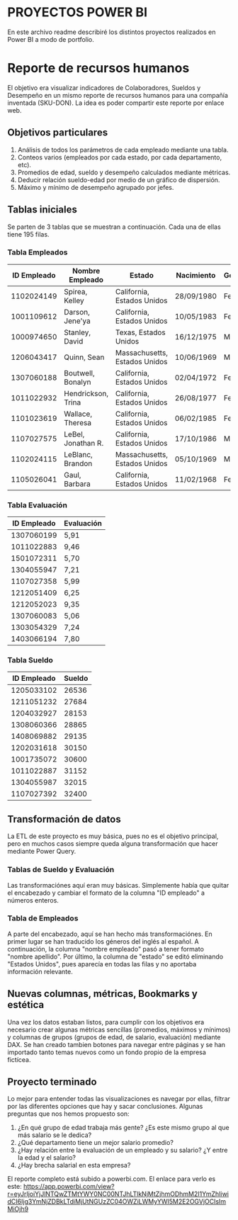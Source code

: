 # PROYECTOS POWER BI
En este archivo readme describiré los distintos proyectos realizados en Power BI a modo de portfolio.
# Reporte de recursos humanos
El objetivo era visualizar indicadores de Colaboradores, Sueldos y Desempeño en un mismo reporte de recursos humanos para una compañía inventada (SKU-DON). La idea es poder compartir este reporte por enlace web.

## Objetivos particulares
1. Análisis de todos los parámetros de cada empleado mediante una tabla.
2. Conteos varios (empleados por cada estado, por cada departamento, etc).
3. Promedios de edad, sueldo y desempeño calculados mediante métricas.
4. Deducir relación sueldo-edad por medio de un gráfico de dispersión.
5. Máximo y mínimo de desempeño agrupado por jefes.

## Tablas iniciales
Se parten de 3 tablas que se muestran a continuación. Cada una de ellas tiene 195 filas.

### Tabla Empleados
| ID Empleado   | Nombre Empleado      | Estado                          | Nacimiento   | Género  | Departamento  | Posición         | Nombre Jefe  |
| ------------- | -------------------- | -------------------------------- | ------------ | ------- | ------------- | ---------------- | ------------ |
| 1102024149    | Spirea, Kelley        | California, Estados Unidos       | 28/09/1980   | Female  | Admin Offices | Administrative II| Elijah Gray  |
| 1001109612    | Darson, Jene'ya       | California, Estados Unidos       | 10/05/1983   | Female  | Admin Offices | Administrative II| Elijah Gray  |
| 1000974650    | Stanley, David        | Texas, Estados Unidos            | 16/12/1975   | Male    | Admin Offices | Manager          | Debra Houlihan|
| 1206043417    | Quinn, Sean           | Massachusetts, Estados Unidos    | 10/06/1969   | Male    | Admin Offices | Manager          | Janet King   |
| 1307060188    | Boutwell, Bonalyn     | California, Estados Unidos       | 02/04/1972   | Female  | Admin Offices | Manager          | Elijah Gray  |
| 1011022932    | Hendrickson, Trina    | California, Estados Unidos       | 26/08/1977   | Female  | Admin Offices | Administrative II| Elijah Gray  |
| 1101023619    | Wallace, Theresa      | California, Estados Unidos       | 06/02/1985   | Female  | Admin Offices | Administrative II| Elijah Gray  |
| 1107027575    | LeBel, Jonathan R.    | California, Estados Unidos       | 17/10/1986   | Male    | Admin Offices | Administrative II| Elijah Gray  |
| 1102024115    | LeBlanc, Brandon      | Massachusetts, Estados Unidos    | 05/10/1969   | Male    | Admin Offices | Manager          | Janet King   |
| 1105026041    | Gaul, Barbara         | California, Estados Unidos       | 11/02/1968   | Female  | Admin Offices | Administrative II| Elijah Gray  |

### Tabla Evaluación
| ID Empleado   | Evaluación |
| ------------- | -----------|
| 1307060199    | 5,91       |
| 1011022883    | 9,46       |
| 1501072311    | 5,70       |
| 1304055947    | 7,21       |
| 1107027358    | 5,99       |
| 1212051409    | 6,25       |
| 1212052023    | 9,35       |
| 1307060083    | 5,06       |
| 1303054329    | 7,24       |
| 1403066194    | 7,80       |

### Tabla Sueldo
| ID Empleado   | Sueldo |
| ------------- | ------ |
| 1205033102    | 26536  |
| 1211051232    | 27684  |
| 1204032927    | 28153  |
| 1308060366    | 28865  |
| 1408069882    | 29135  |
| 1202031618    | 30150  |
| 1001735072    | 30600  |
| 1011022887    | 31152  |
| 1304055987    | 32015  |
| 1107027392    | 32400  |

## Transformación de datos
La ETL de este proyecto es muy básica, pues no es el objetivo principal, pero en muchos casos siempre queda alguna transformación que hacer mediante Power Query.

### Tablas de Sueldo y Evaluación
Las transformaciónes aquí eran muy básicas. Simplemente había que quitar el encabezado y cambiar el formato de la columna "ID empleado" a números enteros.

### Tabla de Empleados
A parte del encabezado, aquí se han hecho más transformaciónes. En primer lugar se han traducido los géneros del inglés al español. A continuación, la columna "nombre empleado" pasó a tener formato "nombre apellido". Por último, la columna de "estado" se editó eliminando "Estados Unidos", pues aparecía en todas las filas y no aportaba información relevante.

## Nuevas columnas, métricas, Bookmarks y estética
Una vez los datos estaban listos, para cumplir con los objetivos era necesario crear algunas métricas sencillas (promedios, máximos y mínimos) y columnas de grupos (grupos de edad, de salario, evaluación) mediante DAX. Se han creado tambien botones para navegar entre páginas y se han importado tanto temas nuevos como un fondo propio de la empresa fictícea.

## Proyecto terminado
Lo mejor para entender todas las visualizaciones es navegar por ellas, filtrar por las diferentes opciones que hay y sacar conclusiones. Algunas preguntas que nos hemos propuesto son:
1. ¿En qué grupo de edad trabaja más gente? ¿Es este mismo grupo al que más salario se le dedica?
2. ¿Qué departamento tiene un mejor salario promedio?
3. ¿Hay relación entre la evaluación de un empleado y su salario? ¿Y entre la edad y el salario?
4. ¿Hay brecha salarial en esta empresa?

El reporte completo está subido a powerbi.com. El enlace para verlo es este: https://app.powerbi.com/view?r=eyJrIjoiYjJlNTQwZTMtYWY0NC00NTJhLTlkNjMtZjhmODhmM2I1YmZhIiwidCI6Ijg3YmNjZDBkLTdiMjUtNGUzZC04OWZiLWMyYWI5M2E2OGVjOCIsImMiOjh9 
